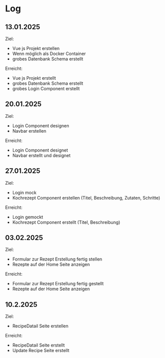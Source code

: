 # Log

## 13.01.2025
Ziel:
- Vue js Projekt erstellen
- Wenn möglich als Docker Container
- grobes Datenbank Schema erstellt 

Erreicht:
- Vue js Projekt erstellt
- grobes Datenbank Schema erstellt
- grobes Login Component erstellt

## 20.01.2025
Ziel:
- Login Component designen
- Navbar erstellen

Erreicht:
- Login Component designet
- Navbar erstellt und designet

## 27.01.2025
Ziel:
- Login mock
- Kochrezept Component erstellen (Titel, Beschreibung, Zutaten, Schritte)

Erreicht:
- Login gemockt
- Kochrezept Component erstellt (Titel, Beschreibung)

## 03.02.2025
Ziel: 
- Formular zur Rezept Erstellung fertig stellen
- Rezepte auf der Home Seite anzeigen

Erreicht:
- Formular zur Rezept Erstellung fertig gestellt
- Rezepte auf der Home Seite anzeigen

## 10.2.2025
Ziel:
- RecipeDatail Seite erstellen

Erreicht:
- RecipeDatail Seite erstellt
- Update Recipe Seite erstellt